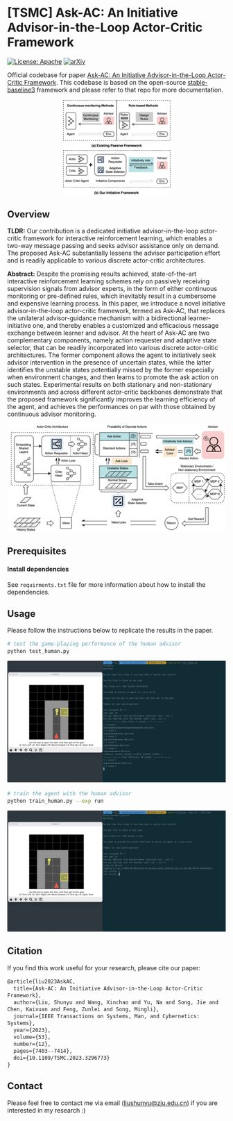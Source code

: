 # [TSMC] Ask-AC: An Initiative Advisor-in-the-Loop Actor-Critic Framework

[![License: Apache](https://img.shields.io/badge/License-Apache-blue.svg)](LICENSE)
[![arXiv](https://img.shields.io/badge/arXiv-2207.01955-b31b1b.svg)](https://arxiv.org/abs/2207.01955)

Official codebase for paper [Ask-AC: An Initiative Advisor-in-the-Loop Actor-Critic Framework](https://arxiv.org/abs/2207.01955). This codebase is based on the open-source [stable-baseline3](https://github.com/DLR-RM/stable-baselines3) framework and please refer to that repo for more documentation.

<div align="center">
<img src="https://github.com/liushunyu/Ask-AC/blob/master/introduction.png" width="50%">
</div>

## Overview

**TLDR:** Our contribution is a dedicated initiative advisor-in-the-loop actor-critic framework for interactive reinforcement learning, which enables a two-way message passing and seeks advisor assistance only on demand. The proposed Ask-AC substantially lessens the advisor participation effort and is readily applicable to various discrete actor-critic architectures. 

**Abstract:** Despite the promising results achieved, state-of-the-art interactive reinforcement learning schemes rely on passively receiving supervision signals from advisor experts, in the form of either continuous monitoring or pre-defined rules, which inevitably result in a cumbersome and expensive learning process. In this paper, we introduce a novel initiative advisor-in-the-loop actor-critic framework, termed as Ask-AC, that replaces the unilateral advisor-guidance mechanism with a bidirectional learner-initiative one, and thereby enables a customized and efficacious message exchange between learner and advisor. At the heart of Ask-AC are two complementary components, namely action requester and adaptive state selector, that can be readily incorporated into various discrete actor-critic architectures. The former component allows the agent to initiatively seek advisor intervention in the presence of uncertain states, while the latter identifies the unstable states potentially missed by the former especially when environment changes, and then learns to promote the ask action on such states. Experimental results on both stationary and non-stationary environments and across different actor-critic backbones demonstrate that the proposed framework significantly improves the learning efficiency of the agent, and achieves the performances on par with those obtained by continuous advisor monitoring.


![image](https://github.com/liushunyu/Ask-AC/blob/master/framework.png)



## Prerequisites

#### Install dependencies

See `requirments.txt` file for more information about how to install the dependencies.


## Usage

Please follow the instructions below to replicate the results in the paper.

```bash
# test the game-playing performance of the human advisor
python test_human.py
```

![image](https://github.com/liushunyu/Ask-AC/blob/master/test-human.png)

```bash
# train the agent with the human advisor
python train_human.py --exp run
```

![image](https://github.com/liushunyu/Ask-AC/blob/master/train-human.png)


## Citation

If you find this work useful for your research, please cite our paper:

```
@article{liu2023AskAC,
  title={Ask-AC: An Initiative Advisor-in-the-Loop Actor-Critic Framework},
  author={Liu, Shunyu and Wang, Xinchao and Yu, Na and Song, Jie and Chen, Kaixuan and Feng, Zunlei and Song, Mingli},
  journal={IEEE Transactions on Systems, Man, and Cybernetics: Systems},
  year={2023},
  volume={53},
  number={12},
  pages={7403--7414},
  doi={10.1109/TSMC.2023.3296773}
}
```

## Contact

Please feel free to contact me via email (<liushunyu@zju.edu.cn>) if you are interested in my research :)
